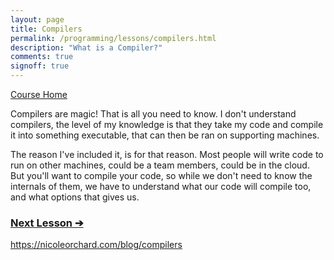 ```yaml
---
layout: page
title: Compilers
permalink: /programming/lessons/compilers.html
description: "What is a Compiler?"
comments: true
signoff: true
---
```

[Course Home](../course)

Compilers are magic! That is all you need to know. I don't understand compilers, the level of my knowledge is that they take my code and compile it into something executable, that can then be ran on supporting machines. 

The reason I've included it, is for that reason. Most people will write code to run on other machines, could be a team members, could be in the cloud. But you'll want to compile your code, so while we don't need to know the internals of them, we have to understand what our code will compile too, and what options that gives us. 

### [Next Lesson &#10132;](../lessons/packagesandlibraries)

https://nicoleorchard.com/blog/compilers
